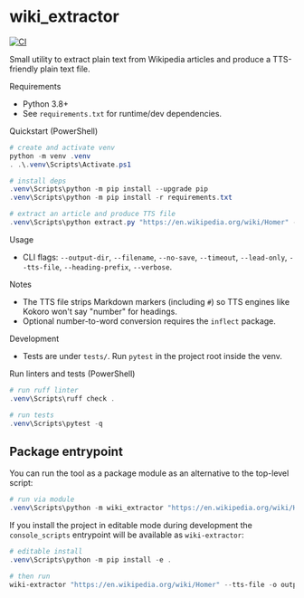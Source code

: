 # wiki_extractor

[![CI](https://github.com/patrickdeanbrown/wiki_extractor/actions/workflows/python-tests.yml/badge.svg)](https://github.com/patrickdeanbrown/wiki_extractor/actions/workflows/python-tests.yml)

Small utility to extract plain text from Wikipedia articles and produce a TTS-friendly plain text file.

Requirements
- Python 3.8+
- See `requirements.txt` for runtime/dev dependencies.

Quickstart (PowerShell)

```powershell
# create and activate venv
python -m venv .venv
. .\.venv\Scripts\Activate.ps1

# install deps
.venv\Scripts\python -m pip install --upgrade pip
.venv\Scripts\python -m pip install -r requirements.txt

# extract an article and produce TTS file
.venv\Scripts\python extract.py "https://en.wikipedia.org/wiki/Homer" --tts-file --heading-prefix "Section:" -o output
```

Usage

- CLI flags: `--output-dir`, `--filename`, `--no-save`, `--timeout`, `--lead-only`, `--tts-file`, `--heading-prefix`, `--verbose`.

Notes
- The TTS file strips Markdown markers (including `#`) so TTS engines like Kokoro won't say "number" for headings.
- Optional number-to-word conversion requires the `inflect` package.

Development
- Tests are under `tests/`. Run `pytest` in the project root inside the venv.

Run linters and tests (PowerShell)

```powershell
# run ruff linter
.venv\Scripts\ruff check .

# run tests
.venv\Scripts\pytest -q
```

Package entrypoint
------------------

You can run the tool as a package module as an alternative to the top-level script:

```powershell
# run via module
.venv\Scripts\python -m wiki_extractor "https://en.wikipedia.org/wiki/Homer" --tts-file -o output
```

If you install the project in editable mode during development the `console_scripts` entrypoint will be available as `wiki-extractor`:

```powershell
# editable install
.venv\Scripts\python -m pip install -e .

# then run
wiki-extractor "https://en.wikipedia.org/wiki/Homer" --tts-file -o output
```
